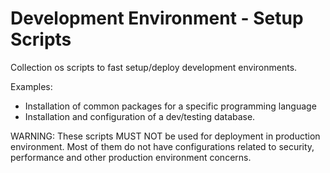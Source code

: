 # Development Environment - Setup Scripts

Collection os scripts to fast setup/deploy development environments.

Examples:
- Installation of common packages for a specific programming language
- Installation and configuration of a dev/testing database.


WARNING:
These scripts MUST NOT be used for deployment in production environment. Most of them do not have configurations related to security, performance and other production environment concerns.
